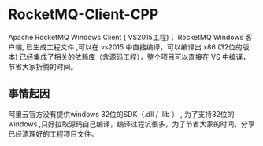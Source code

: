 # RocketMQ-Client-CPP #

Apache RocketMQ Windows Client ( VS2015工程)；
RocketMQ Windows 客户端, 已生成工程文件 ,可以在 vs2015 中直接编译，可以编译出 x86 (32位的版本)
已经集成了相关的依赖库（含源码工程），整个项目可以直接在 VS 中编译，节省大家折腾的时间。

## 事情起因 ##
阿里云官方没有提供windows 32位的SDK（.dll / .lib ） , 为了支持32位的windows ,只好拉取源码自己编译，编译过程坑很多，为了节省大家的时间，分享已经清理好的工程项目文件。


